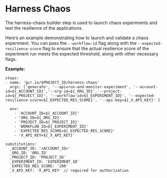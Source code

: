 # Harness Chaos

The harness-chaos builder step is used to launch chaos experiments and test the resilience of the applications.

Here’s an example demonstrating how to launch and validate a chaos experiment. You can pass the `--workflow-id` flag along with the `--expected-resilience-score` flag to ensure that the actual resilience score of the experiment run meets the expected threshold, along with other necessary flags.

**Example:**
```
steps:
- name: 'gcr.io/$PROJECT_ID/harness-chaos'
  args: ['generate', '--api=run-and-monitor-experiment', '--account-id=${_ACCOUNT_ID}','--org-id=${_ORG_ID}','--project-id=${_PROJECT_ID}', '--workflow-id=${_EXPERIMENT_ID}', '--expected-resilience-score=${_EXPECTED_RES_SCORE}', '--api-key=${_X_API_KEY}' ]

  env:
    - 'ACCOUNT_ID=${_ACCOUNT_ID}'
    - 'ORG_ID=${_ORG_ID}'
    - 'PROJECT_ID=${_PROJECT_ID}'
    - 'WORKFLOW_ID=${_EXPERIMENT_ID}'
    - 'EXPECTED_RES_SCORE=${_EXPECTED_RES_SCORE}'
    - 'X_API_KEY=${_X_API_KEY}'

substitutions:
  _ACCOUNT_ID: '<ACCOUNT_ID>'
  _ORG_ID: 'ORG_ID'
  _PROJECT_ID: 'PROJECT_ID'
  _EXPERIMENT_ID: 'EXPERIMENT_ID'
  _EXPECTED_RES_SCORE: '100'
  _X_API_KEY: 'X_API_KEY' // required for authorization
```